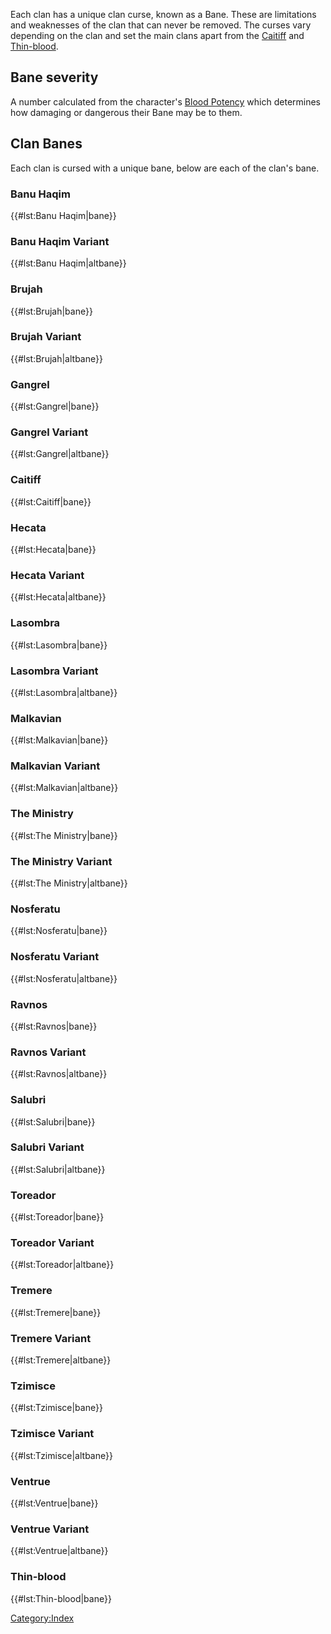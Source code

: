 Each clan has a unique clan curse, known as a Bane. These are
limitations and weaknesses of the clan that can never be removed. The
curses vary depending on the clan and set the main clans apart from the
[Caitiff](./caitiff.md) and
[Thin-blood](./thinblood.md).

## Bane severity

A number calculated from the character's
[Blood Potency](./blood_potency.md) which determines how damaging or dangerous their Bane may be
to them.

## Clan Banes

Each clan is cursed with a unique bane, below are each of the clan's
bane.

### Banu Haqim

{{#lst:Banu Haqim|bane}}

### Banu Haqim Variant

{{#lst:Banu Haqim|altbane}}

### Brujah

{{#lst:Brujah|bane}}

### Brujah Variant

{{#lst:Brujah|altbane}}

### Gangrel

{{#lst:Gangrel|bane}}

### Gangrel Variant

{{#lst:Gangrel|altbane}}

### Caitiff

{{#lst:Caitiff|bane}}

### Hecata

{{#lst:Hecata|bane}}

### Hecata Variant

{{#lst:Hecata|altbane}}

### Lasombra

{{#lst:Lasombra|bane}}

### Lasombra Variant

{{#lst:Lasombra|altbane}}

### Malkavian

{{#lst:Malkavian|bane}}

### Malkavian Variant

{{#lst:Malkavian|altbane}}

### The Ministry

{{#lst:The Ministry|bane}}

### The Ministry Variant

{{#lst:The Ministry|altbane}}

### Nosferatu

{{#lst:Nosferatu|bane}}

### Nosferatu Variant

{{#lst:Nosferatu|altbane}}

### Ravnos

{{#lst:Ravnos|bane}}

### Ravnos Variant

{{#lst:Ravnos|altbane}}

### Salubri

{{#lst:Salubri|bane}}

### Salubri Variant

{{#lst:Salubri|altbane}}

### Toreador

{{#lst:Toreador|bane}}

### Toreador Variant

{{#lst:Toreador|altbane}}

### Tremere

{{#lst:Tremere|bane}}

### Tremere Variant

{{#lst:Tremere|altbane}}

### Tzimisce

{{#lst:Tzimisce|bane}}

### Tzimisce Variant

{{#lst:Tzimisce|altbane}}

### Ventrue

{{#lst:Ventrue|bane}}

### Ventrue Variant

{{#lst:Ventrue|altbane}}

### Thin-blood

{{#lst:Thin-blood|bane}}

<a href="Category:Index" class="wikilink"
title="Category:Index">Category:Index</a>
